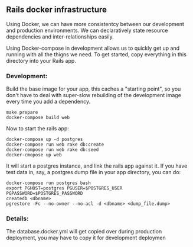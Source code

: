 ## Rails docker infrastructure

Using Docker, we can have more consistentcy between our development
and production environments.  We can declaratively state resource
dependencies and inter-relationships easily.

Using Docker-compose in development allows us to quickly get up and
running with all the thigns we need.  To get started, copy everything
in this directory into your Rails app.

### Development:

Build the base image for your app, this caches a "starting point", so
you don't have to deal with super-slow rebuilding of the development
image every time you add a dependency.

```
make prepare
docker-compose build web
```

Now to start the rails app:

```
docker-compose up -d postgres
docker-compose run web rake db:create
docker-compose run web rake db:seed
docker-cmopose up web
```

It will start a postgres instance, and link the rails app against it.
If you have test data in, say, a postgres dump file in your app
directory, you can do:

```
docker-compose run postgres bash
export PGHOST=postgres PGUSER=$POSTGRES_USER PGPASSWORD=$POSTGRES_PASSWORD
createdb <dbname>
pgrestore -Fc --no-owner --no-acl -d <dbname> <dump_file.dump>
```

### Details:

The database.docker.yml will get copied over during production
deployment, you may have to copy it for development deploymen

